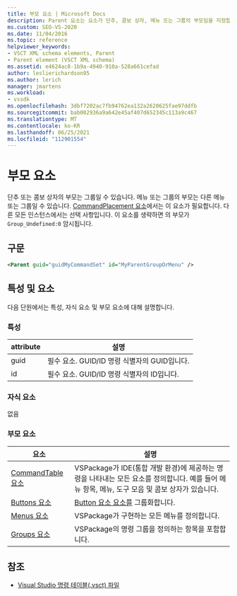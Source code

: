 ```yaml
---
title: 부모 요소 | Microsoft Docs
description: Parent 요소는 요소가 단추, 콤보 상자, 메뉴 또는 그룹의 부모임을 지정합니다.
ms.custom: SEO-VS-2020
ms.date: 11/04/2016
ms.topic: reference
helpviewer_keywords:
- VSCT XML schema elements, Parent
- Parent element (VSCT XML schema)
ms.assetid: e4624ac8-1b9a-4940-910a-528a661cefad
author: leslierichardson95
ms.author: lerich
manager: jmartens
ms.workload:
- vssdk
ms.openlocfilehash: 3dbf7202ac7fb94762ea132a2620625fae97ddfb
ms.sourcegitcommit: bab002936a9a642e45af407d652345c113a9c467
ms.translationtype: MT
ms.contentlocale: ko-KR
ms.lasthandoff: 06/25/2021
ms.locfileid: "112901554"
---
```

# <a name="parent-element"></a>부모 요소
단추 또는 콤보 상자의 부모는 그룹일 수 있습니다. 메뉴 또는 그룹의 부모는 다른 메뉴 또는 그룹일 수 있습니다. [CommandPlacement 요소](../extensibility/commandplacement-element.md)에서는 이 요소가 필요합니다. 다른 모든 인스턴스에서는 선택 사항입니다. 이 요소를 생략하면 의 부모가 `Group_Undefined:0` 암시됩니다.

## <a name="syntax"></a>구문

```xml
<Parent guid="guidMyCommandSet" id="MyParentGroupOrMenu" />
```

## <a name="attributes-and-elements"></a>특성 및 요소
 다음 단원에서는 특성, 자식 요소 및 부모 요소에 대해 설명합니다.

### <a name="attributes"></a>특성

|attribute|설명|
|---------------|-----------------|
|guid|필수 요소. GUID/ID 명령 식별자의 GUID입니다.|
|id|필수 요소. GUID/ID 명령 식별자의 ID입니다.|

### <a name="child-elements"></a>자식 요소
 없음

### <a name="parent-elements"></a>부모 요소

|요소|설명|
|-------------|-----------------|
|[CommandTable 요소](../extensibility/commandtable-element.md)|VSPackage가 IDE(통합 개발 환경)에 제공하는 명령을 나타내는 모든 요소를 정의합니다. 예를 들어 메뉴 항목, 메뉴, 도구 모음 및 콤보 상자가 있습니다.|
|[Buttons 요소](../extensibility/buttons-element.md)|[Button 요소 요소를](../extensibility/button-element.md) 그룹화합니다.|
|[Menus 요소](../extensibility/menus-element.md)|VSPackage가 구현하는 모든 메뉴를 정의합니다.|
|[Groups 요소](../extensibility/groups-element.md)|VSPackage의 명령 그룹을 정의하는 항목을 포함합니다.|

## <a name="see-also"></a>참조
- [Visual Studio 명령 테이블(.vsct) 파일](../extensibility/internals/visual-studio-command-table-dot-vsct-files.md)
